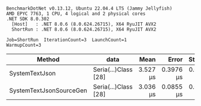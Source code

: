 ```

BenchmarkDotNet v0.13.12, Ubuntu 22.04.4 LTS (Jammy Jellyfish)
AMD EPYC 7763, 1 CPU, 4 logical and 2 physical cores
.NET SDK 8.0.302
  [Host]   : .NET 8.0.6 (8.0.624.26715), X64 RyuJIT AVX2
  ShortRun : .NET 8.0.6 (8.0.624.26715), X64 RyuJIT AVX2

Job=ShortRun  IterationCount=3  LaunchCount=1  
WarmupCount=3  

```
| Method                  | data                 | Mean     | Error     | StdDev    | Min      | Max      | Gen0   | Allocated |
|------------------------ |--------------------- |---------:|----------:|----------:|---------:|---------:|-------:|----------:|
| SystemTextJson          | Seria(...)Class [28] | 3.527 μs | 0.3976 μs | 0.0218 μs | 3.507 μs | 3.550 μs | 0.0229 |   2.07 KB |
| SystemTextJsonSourceGen | Seria(...)Class [28] | 3.036 μs | 0.0855 μs | 0.0047 μs | 3.031 μs | 3.041 μs | 0.0267 |    2.2 KB |
